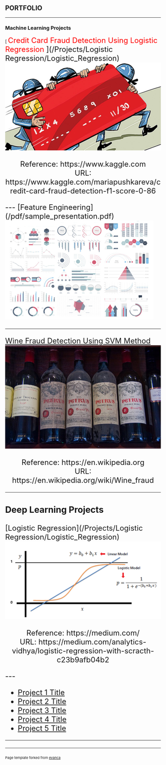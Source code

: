 ## PORTFOLIO
---

### Machine Learning Projects 

[<span style="color:red"> <font size="5"> Credit Card Fraud Detection Using Logistic Regression </span>](/Projects/Logistic Regression/Logistic_Regression)
<img src="images/Logistic%20Regression/Credi Card Fraud profile pic.jpg?raw=true"/>
<p align = "center">
Reference: https://www.kaggle.com<br/>
URL: https://www.kaggle.com/mariapushkareva/credit-card-fraud-detection-f1-score-0-86
</p>
---
[Feature Engineering](/pdf/sample_presentation.pdf)
<img src="images/dummy_thumbnail.jpg?raw=true"/>

---
[Wine Fraud Detection Using SVM Method ](/Projects/SVM/SVM)
<img src="images/SVM/Wine Fraud.jpg?raw=true"/>
<p align = "center">
Reference: https://en.wikipedia.org<br/>
URL: https://en.wikipedia.org/wiki/Wine_fraud
</p>

---

### Deep Learning Projects
[Logistic Regression](/Projects/Logistic Regression/Logistic_Regression)
<img src="images/Logistic%20Regression/Logestic Regression_sample pic2.png?raw=true"/>
<p align = "center">
Reference: https://medium.com/<br/>
URL: https://medium.com/analytics-vidhya/logistic-regression-with-scracth-c23b9afb04b2
</p>
---

- [Project 1 Title](http://example.com/)
- [Project 2 Title](http://example.com/)
- [Project 3 Title](http://example.com/)
- [Project 4 Title](http://example.com/)
- [Project 5 Title](http://example.com/)

---




---
<p style="font-size:11px">Page template forked from <a href="https://github.com/evanca/quick-portfolio">evanca</a></p>
<!-- Remove above link if you don't want to attibute -->
